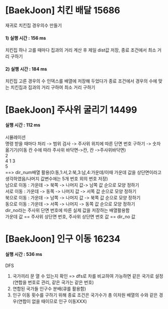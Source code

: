 # [BaekJoon] 치킨 배달 15686  
재귀로 치킨집 경우의수 만들기  
#### 1) 실행 시간 : 156 ms  
치킨집 하나 고를 때마다 집과의 거리 계산 후 제일 dist값 저장, 종료 조건에서 최소 거리 구하기  
#### 2) 실행 시간 : 184 ms  
치킨집 고른 경우의 수 인덱스를 배열에 저장해 두었다가 종료 조건에서 경우의 수에 맞는 치킨집과 집과의 거리 구하여 최소 거리 구하기  



# [BaekJoon] 주사위 굴리기 14499    
#### 실행 시간 : 112 ms  
시뮬레이션  
명령 받을 때마다 처리 -> 범위 검사 -> 주사위 위치에 따른 단면 번호 구하기 -> 숫자 옮기기(이동 칸 수에 따라 주사위 바닥면->칸, 칸 ->주사위바닥면)   
  2   
4 1 3  
  5  
==> dir_num배열 활용(0:동,1:서,2:북,3:남,4:가운데/이때 가운데 값을 상단면이라고 생각하였음/나머지 값변수에는 5개 번호 외의 번호 저장)  
남으로 이동 : 가운데 -> 북쪽 -> 나머지 값-> 남쪽 값 순으로 모양 정하기  
서로 이동 : 가운데 -> 동쪽 -> 나머지 값 -> 서쪽 값 순으로 모양 정하기  
북으로 이동 : 가운데 -> 남쪽 -> 나머지 값 -> 북쪽 값 순으로 모양 정하기  
동으로 이동 : 가운데 -> 서쪽 -> 나머지 -> 동쪽 값 순으로 모양 정하기  
dir_no라는 주사위 단면 번호에 따른 실제 값을 저장하는 배열활용함  
가운데 값 == 주사위 상단면 번호, 주사위 상단면 번호 값 == dir_no 값  



# [BaekJoon] 인구 이동 16234  
#### 실행 시간 : 536 ms  
DFS
1. 국가끼리 문 열 수 있는지 확인 => dfs로 차를 비교하여 가능하면 같은 국가로 설정(연합을 번호로 관리, 같은 국가는 같은 번호)  
2. 연합된 국가들 인구수 분배(큐를 활용함)  
3. 인구 이동 횟수를 구하기 위해 종료 조건은 국가수가 총 이차원 배열의 수와 같은 경우(연합이 없을 때이므로 인구 이동XXX)  


